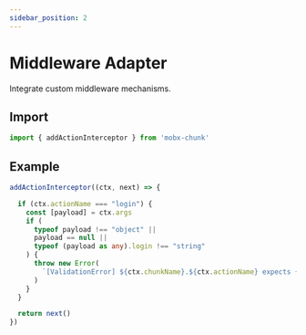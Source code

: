```yaml
---
sidebar_position: 2
---
```


# Middleware Adapter

Integrate custom middleware mechanisms.

## Import

```ts
import { addActionInterceptor } from 'mobx-chunk'
```

## Example

```ts
addActionInterceptor((ctx, next) => {

  if (ctx.actionName === "login") {
    const [payload] = ctx.args
    if (
      typeof payload !== "object" ||
      payload == null ||
      typeof (payload as any).login !== "string"
    ) {
      throw new Error(
        `[ValidationError] ${ctx.chunkName}.${ctx.actionName} expects { login: string }`
      )
    }
  }

  return next()
})
```